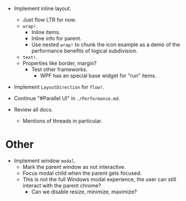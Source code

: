 * Implement inline layout.
    - Just flow LTR for now.
    - `wrap!`.
        - Inline items.
        - Inline info for parent.
        - Use nested `wrap!` to chunk the icon example as a demo of the performance benefits of logical subdivision.
    - `text!`.
    - Properties like border, margin?
        - Test other frameworks.
            - WPF has an special base widget for "run" items.

* Implement `LayoutDirection` for `flow!`.

* Continue "#Parallel UI" in `./Performance.md`.
* Review all docs.
    - Mentions of threads in particular.

# Other

* Implement window `modal`.
    - Mark the parent window as not interactive.
    - Focus modal child when the parent gets focused.
    - This is not the full Windows modal experience, the user can still interact with the parent chrome?
        - Can we disable resize, minimize, maximize?